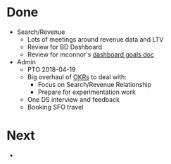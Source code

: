 # Done

* Search/Revenue
  * Lots of meetings around revenue data and LTV
  * Review for BD Dashboard
  * Review for mconnor's 
    [dashboard goals doc](https://docs.google.com/document/d/1MhBMzffySB1r2Ps3FbdNbeI4-xzQ9-2cu1p5WsxREa8/edit?ts=5acbde82)
* Admin
  * PTO 2018-04-19
  * Big overhaul of
    [OKRs](https://docs.google.com/document/d/1crHirrwHEttK7MT4QBKeOX-Gy29aUbkEaPlmQnu7bnk/edit#)
    to deal with:
    * Focus on Search/Revenue Relationship
    * Prepare for experimentation work
  * One DS interview and feedback
  * Booking SFO travel

# Next

* 

